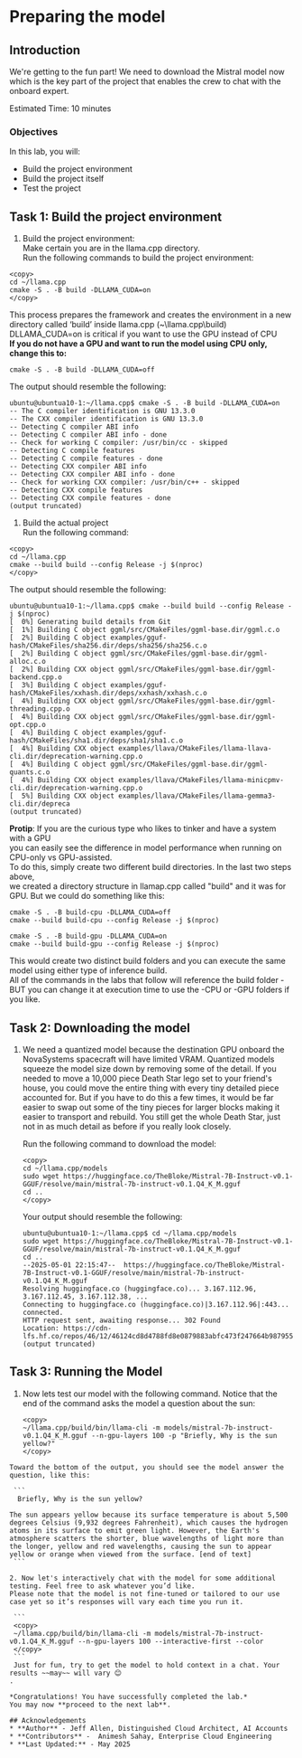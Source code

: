 # Preparing the model

## Introduction

We're getting to the fun part! We need to download the Mistral model now which is the key part of the project that enables the crew to chat with the onboard expert. 

Estimated Time: 10 minutes


### Objectives
In this lab, you will:
- Build the project environment
- Build the project itself
- Test the project

## Task 1: Build the project environment  

1. Build the project environment:  
Make certain you are in the llama.cpp directory.  
Run the following commands to build the project environment:
```
<copy>
cd ~/llama.cpp
cmake -S . -B build -DLLAMA_CUDA=on
</copy>
```
This process prepares the framework and creates the environment in a new directory called ‘build’ inside llama.cpp (~\llama.cpp\build)  
DLLAMA_CUDA=on is critical if you want to use the GPU instead of CPU  
**If you do not have a GPU and want to run the model using CPU only, change this to:**  

```cmake -S . -B build -DLLAMA_CUDA=off```

The output should resemble the following:
```
ubuntu@ubuntua10-1:~/llama.cpp$ cmake -S . -B build -DLLAMA_CUDA=on
-- The C compiler identification is GNU 13.3.0
-- The CXX compiler identification is GNU 13.3.0
-- Detecting C compiler ABI info
-- Detecting C compiler ABI info - done
-- Check for working C compiler: /usr/bin/cc - skipped
-- Detecting C compile features
-- Detecting C compile features - done
-- Detecting CXX compiler ABI info
-- Detecting CXX compiler ABI info - done
-- Check for working CXX compiler: /usr/bin/c++ - skipped
-- Detecting CXX compile features
-- Detecting CXX compile features - done
(output truncated)
```

1. Build the actual project   
Run the following command:
```
<copy>
cd ~/llama.cpp
cmake --build build --config Release -j $(nproc)
</copy>
```

The output should resemble the following:
```
ubuntu@ubuntua10-1:~/llama.cpp$ cmake --build build --config Release -j $(nproc)
[  0%] Generating build details from Git
[  1%] Building C object ggml/src/CMakeFiles/ggml-base.dir/ggml.c.o
[  2%] Building C object examples/gguf-hash/CMakeFiles/sha256.dir/deps/sha256/sha256.c.o
[  2%] Building C object ggml/src/CMakeFiles/ggml-base.dir/ggml-alloc.c.o
[  2%] Building CXX object ggml/src/CMakeFiles/ggml-base.dir/ggml-backend.cpp.o
[  3%] Building C object examples/gguf-hash/CMakeFiles/xxhash.dir/deps/xxhash/xxhash.c.o
[  4%] Building CXX object ggml/src/CMakeFiles/ggml-base.dir/ggml-threading.cpp.o
[  4%] Building CXX object ggml/src/CMakeFiles/ggml-base.dir/ggml-opt.cpp.o
[  4%] Building C object examples/gguf-hash/CMakeFiles/sha1.dir/deps/sha1/sha1.c.o
[  4%] Building CXX object examples/llava/CMakeFiles/llama-llava-cli.dir/deprecation-warning.cpp.o
[  4%] Building C object ggml/src/CMakeFiles/ggml-base.dir/ggml-quants.c.o
[  4%] Building CXX object examples/llava/CMakeFiles/llama-minicpmv-cli.dir/deprecation-warning.cpp.o
[  5%] Building CXX object examples/llava/CMakeFiles/llama-gemma3-cli.dir/depreca
(output truncated)
```
**Protip**: If you are the curious type who likes to tinker and have a system with a GPU  
you can easily see the difference in model performance when running on CPU-only vs GPU-assisted.  
To do this, simply create two different build directories. In the last two steps above,  
we created a directory structure in llamap.cpp called "build" and it was for GPU. But we could do something like this:  
```
cmake -S . -B build-cpu -DLLAMA_CUDA=off
cmake --build build-cpu --config Release -j $(nproc)

cmake -S . -B build-gpu -DLLAMA_CUDA=on
cmake --build build-gpu --config Release -j $(nproc)
```
This would create two distinct build folders and you can execute the same model using either type of inference build.  
All of the commands in the labs that follow will reference the build folder - BUT you can change it at execution time to use the -CPU or -GPU folders if you like. 

## Task 2: Downloading the model

1. We need a quantized model because the destination GPU onboard the NovaSystems spacecraft will have limited VRAM. Quantized models squeeze the model size down by removing some of the detail. If you needed to move a 10,000 piece Death Star lego set to your friend's house, you could move the entire thing with every tiny detailed piece accounted for. But if you have to do this a few times, it would be far easier to swap out some of the tiny pieces for larger blocks making it easier to transport and rebuild. You still get the whole Death Star, just not in as much detail as before if you really look closely. 

    Run the following command to download the model:
    ```
    <copy>
    cd ~/llama.cpp/models
    sudo wget https://huggingface.co/TheBloke/Mistral-7B-Instruct-v0.1-GGUF/resolve/main/mistral-7b-instruct-v0.1.Q4_K_M.gguf
    cd ..
    </copy>
    ```

    Your output should resemble the following:
    ```
    ubuntu@ubuntua10-1:~/llama.cpp$ cd ~/llama.cpp/models
    sudo wget https://huggingface.co/TheBloke/Mistral-7B-Instruct-v0.1-GGUF/resolve/main/mistral-7b-instruct-v0.1.Q4_K_M.gguf
    cd ..
    --2025-05-01 22:15:47--  https://huggingface.co/TheBloke/Mistral-7B-Instruct-v0.1-GGUF/resolve/main/mistral-7b-instruct-v0.1.Q4_K_M.gguf
    Resolving huggingface.co (huggingface.co)... 3.167.112.96, 3.167.112.45, 3.167.112.38, ...
    Connecting to huggingface.co (huggingface.co)|3.167.112.96|:443... connected.
    HTTP request sent, awaiting response... 302 Found
    Location: https://cdn-lfs.hf.co/repos/46/12/46124cd8d4788fd8e0879883abfc473f247664b987955cc98a08658f7df6b826/14466f9d658bf4a79f96c3f3f22759707c291cac4e62fea625e80c7
    (output truncated)
    ```

## Task 3: Running the Model

1.  Now lets test our model with the following command. Notice that the end of the command asks the model a question about the sun:
    ```
    <copy>
    ~/llama.cpp/build/bin/llama-cli -m models/mistral-7b-instruct-v0.1.Q4_K_M.gguf --n-gpu-layers 100 -p "Briefly, Why is the sun yellow?"
    </copy>
   ```
   Toward the bottom of the output, you should see the model answer the question, like this:

    ```
     Briefly, Why is the sun yellow?

The sun appears yellow because its surface temperature is about 5,500 degrees Celsius (9,932 degrees Fahrenheit), which causes the hydrogen atoms in its surface to emit green light. However, the Earth's atmosphere scatters the shorter, blue wavelengths of light more than the longer, yellow and red wavelengths, causing the sun to appear yellow or orange when viewed from the surface. [end of text]
    ```

2. Now let's interactively chat with the model for some additional testing. Feel free to ask whatever you’d like.  
Please note that the model is not fine-tuned or tailored to our use case yet so it’s responses will vary each time you run it.  
  
    ```
    <copy>
    ~/llama.cpp/build/bin/llama-cli -m models/mistral-7b-instruct-v0.1.Q4_K_M.gguf --n-gpu-layers 100 --interactive-first --color
    </copy>
    ```
    Just for fun, try to get the model to hold context in a chat. Your results ~~may~~ will vary 😊
 . 

*Congratulations! You have successfully completed the lab.*
You may now **proceed to the next lab**.

## Acknowledgements
* **Author** - Jeff Allen, Distinguished Cloud Architect, AI Accounts
* **Contributors** -  Animesh Sahay, Enterprise Cloud Engineering
* **Last Updated:** - May 2025

